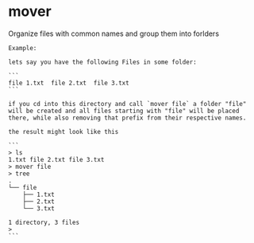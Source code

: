 # mover

Organize files with common names and group them into forlders



    Example:

    lets say you have the following Files in some folder:

    ```
    file 1.txt  file 2.txt  file 3.txt
    ```

    if you cd into this directory and call `mover file` a folder "file" will be created and all files starting with "file" will be placed there, while also removing that prefix from their respective names.

    the result might look like this

    ```
    > ls 
    1.txt file 2.txt file 3.txt
    > mover file
    > tree
    .
    └── file
        ├── 1.txt
        ├── 2.txt
        └── 3.txt

    1 directory, 3 files
    >
    ```
    


